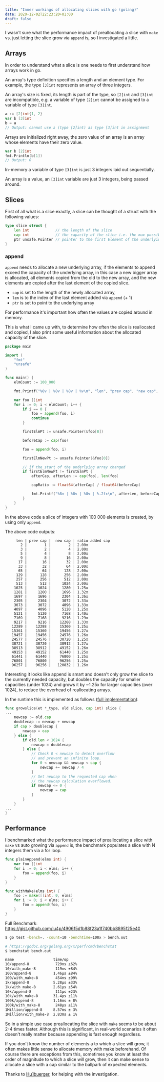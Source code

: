 ```yaml
---
title: "Inner workings of allocating slices with go (golang)"
date: 2020-12-02T22:23:20+01:00
draft: false
---
```


I wasn't sure what the performance impact of preallocating a slice with `make` vs. 
just letting the slice grow via `append` is, so I investigated a little.

## Arrays
In order to understand what a slice is one needs to first understand how arrays work in go.

An array's type definition specifies a length and an element type. 
For example, the type `[3]int` represents an array of three integers. 

An array's size is fixed, its length is part of the type, so `[2]int` and `[3]int` are incompatible, 
e.g. a variable of type `[2]int` cannot be assigned to a variable of type `[3]int`.

```go
a := [2]int{1, 2}
var b [3]int
b = a
// Output: cannot use a (type [2]int) as type [3]int in assignment
```

Arrays are initialized right away, the zero value of an array is an array whose elements have their zero value.
```go
var b [2]int
fmt.Println(b[1])
// Output: 0
```
In-memory a variable of type `[3]int` is just 3 integers laid out sequentially.

An array is a value, an `[3]int` variable are just 3 integers, being passed around.

## Slices

First of all what is a slice exactly, a slice can be thought of a struct with the following values:
```go
type slice struct {
	len int            // the length of the slice
	cap int            // the capacity of the slice i.e. the max possible len without allocating new memory
	ptr unsafe.Pointer // pointer to the first Element of the underlying array
}
```

### append

`append` needs to allocate a new underlying array, if the elements to append exceed the capacity of the underlying array,
in this case a new bigger array is allocated, all elements copied from the old to the new array, 
and the new elements are copied after the last element of the copied slice. 

- `cap` is set to the length of the newly allocated array, 
- `len` is to the index of the last element added via `append` (+ 1)
- `ptr` is set to point to the underlying array

For performance it's important how often the values are copied around in memory.

This is what I came up with, to determine how often the slice is reallocated and copied,
I also print some useful information about the allocated capacity of the slice.

```go
package main

import (
	"fmt"
	"unsafe"
)

func main() {
	elmCount := 100_000

	fmt.Printf("%8v | %8v | %8v | %v\n", "len", "prev cap", "new cap", "ratio added cap")

	var foo []int
	for i := 0; i < elmCount; i++ {
		if i == 0 {
			foo = append(foo, i)
			continue
		}

		firstElmPt := unsafe.Pointer(&foo[0])

		beforeCap := cap(foo)

		foo = append(foo, i)

		firstElmNewPt := unsafe.Pointer(&foo[0])

		// if the start of the underlying array changed
		if firstElmNewPt != firstElmPt {
			afterCap, afterLen := cap(foo), len(foo)

			capRatio := float64(afterCap) / float64(beforeCap)

			fmt.Printf("%8v | %8v | %8v | %.2fx\n", afterLen, beforeCap, afterCap, capRatio)
		}
	}
}
```

In the above code a slice of integers with 100 000 elements is created, by using only `append`.

The above code outputs:
```
     len | prev cap |  new cap | ratio added cap
       2 |        1 |        2 | 2.00x
       3 |        2 |        4 | 2.00x
       5 |        4 |        8 | 2.00x
       9 |        8 |       16 | 2.00x
      17 |       16 |       32 | 2.00x
      33 |       32 |       64 | 2.00x
      65 |       64 |      128 | 2.00x
     129 |      128 |      256 | 2.00x
     257 |      256 |      512 | 2.00x
     513 |      512 |     1024 | 2.00x
    1025 |     1024 |     1280 | 1.25x
    1281 |     1280 |     1696 | 1.32x
    1697 |     1696 |     2304 | 1.36x
    2305 |     2304 |     3072 | 1.33x
    3073 |     3072 |     4096 | 1.33x
    4097 |     4096 |     5120 | 1.25x
    5121 |     5120 |     7168 | 1.40x
    7169 |     7168 |     9216 | 1.29x
    9217 |     9216 |    12288 | 1.33x
   12289 |    12288 |    15360 | 1.25x
   15361 |    15360 |    19456 | 1.27x
   19457 |    19456 |    24576 | 1.26x
   24577 |    24576 |    30720 | 1.25x
   30721 |    30720 |    38912 | 1.27x
   38913 |    38912 |    49152 | 1.26x
   49153 |    49152 |    61440 | 1.25x
   61441 |    61440 |    76800 | 1.25x
   76801 |    76800 |    96256 | 1.25x
   96257 |    96256 |   120832 | 1.26x
```

Interesting it looks like append is smart and doesn't only grow the slice to the currently needed capacity, 
but doubles the capacity for smaller capacities (under 1024) and grows it by ~1.25x for larger capacities (over 1024), 
to reduce the overhead of reallocating arrays.

In the runtime this is implemented as follows ([full implementation](https://github.com/golang/go/blob/c53315d6cf1b4bfea6ff356b4a1524778c683bb9/src/runtime/slice.go#L125)):
```go
func growslice(et *_type, old slice, cap int) slice {
...
    newcap := old.cap
    doublecap := newcap + newcap
    if cap > doublecap {
        newcap = cap
    } else {
        if old.len < 1024 {
            newcap = doublecap
        } else {
            // Check 0 < newcap to detect overflow
            // and prevent an infinite loop.
            for 0 < newcap && newcap < cap {
                newcap += newcap / 4
            }
            // Set newcap to the requested cap when
            // the newcap calculation overflowed.
            if newcap <= 0 {
                newcap = cap
            }
        }
    }
...
}
```

## Performance
I benchmarked what the performance impact of preallocating a slice with `make` vs auto growing via `append` is, the benchmark populates a slice with N integers them via a for loop. 

```go
func plainAppend(elms int) {
	var foo []int
	for i := 0; i < elms; i++ {
		foo = append(foo, i)
	}
}

func withMake(elms int) {
	foo := make([]int, 0, elms)
	for i := 0; i < elms; i++ {
		foo = append(foo, i)
	}
}
```

Full Benchmark: https://gist.github.com/lu4p/4906f5d1b88f23a1f740bb8895f25e40
```sh
$ go test -bench=. -count=10 -benchtime=100x > bench.out

# https://godoc.org/golang.org/x/perf/cmd/benchstat
$ benchstat bench.out

name                  time/op
10/append-8            729ns ±62%
10/with_make-8         119ns ±84%
100/append-8          1.46µs ±84%
100/with_make-8        454ns ±99%
1k/append-8           5.28µs ±33%
1k/with_make-8        2.61µs ±54%
10k/append-8           111µs ±23%
10k/with_make-8       31.4µs ±11%
100k/append-8         1.16ms ± 8%
100k/with_make-8       248µs ±11%
1Million/append-8     8.57ms ± 3%
1Million/with_make-8  2.83ms ± 1%
```
So in a simple use case preallocating the slice with `make` seems to be about 2-4 times faster. 
Although this is significant, in real-world scenarios it often doesn't really matter because appending is fast enough regardless.

If you don't know the number of elements a to which a slice will grow, 
it often makes little sense to allocate memory with make beforehand.
Of course there are exceptions from this, 
sometimes you know at least the order of magnitude to which a slice will grow,
then it can make sense to allocate a slice with a cap similar to the ballpark of expected elements.

Thanks to [Hu1buerger](https://github.com/Hu1buerger), for helping with the investigation. 